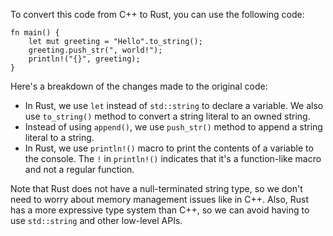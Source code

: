 To convert this code from C++ to Rust, you can use the following code:
```
fn main() {
    let mut greeting = "Hello".to_string();
    greeting.push_str(", world!");
    println!("{}", greeting);
}
```
Here's a breakdown of the changes made to the original code:

* In Rust, we use `let` instead of `std::string` to declare a variable. We also use `to_string()` method to convert a string literal to an owned string.
* Instead of using `append()`, we use `push_str()` method to append a string literal to a string.
* In Rust, we use `println!()` macro to print the contents of a variable to the console. The `!` in `println!()` indicates that it's a function-like macro and not a regular function.

Note that Rust does not have a null-terminated string type, so we don't need to worry about memory management issues like in C++. Also, Rust has a more expressive type system than C++, so we can avoid having to use `std::string` and other low-level APIs.

